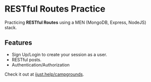 # RESTful Routes Practice
Practicing **RESTful Routes** using a MEN (MongoDB, Express, NodeJS) stack.

## Features
* Sign Up/Login to create your session as a user.
* RESTful posts.
* Authentication/Authorization

Check it out at [ijust.help/campgrounds](http://ijust.help/campgrounds).
